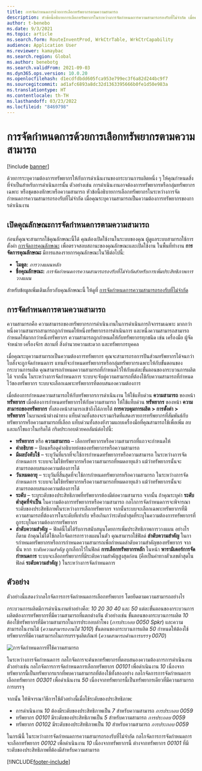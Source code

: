 ```yaml
---
title: การจัดกำหนดการด้วยการเลือกทรัพยากรตามความสามารถ
description: หัวข้อนี้อธิบายการเลือกทรัพยากรในระหว่างการจัดกำหนดการความสามารถรองรับที่ไม่จำกัด เมื่อคุณระบุความสามารถเป็นความต้องการทรัพยากรของการดําเนินงาน
author: t-benebo
ms.date: 9/3/2021
ms.topic: article
ms.search.form: RouteInventProd, WrkCtrTable, WrkCtrCapability
audience: Application User
ms.reviewer: kamaybac
ms.search.region: Global
ms.author: benebotg
ms.search.validFrom: 2021-09-03
ms.dyn365.ops.version: 10.0.20
ms.openlocfilehash: d1ecdfdbdd605fca953e799ec3f6a82d244bc9f7
ms.sourcegitcommit: ad1afc6893a8dc32d1363395666b0fe1d50e983a
ms.translationtype: HT
ms.contentlocale: th-TH
ms.lasthandoff: 03/23/2022
ms.locfileid: "8469798"
---
```

# <a name="scheduling-with-resource-selection-based-on-capability"></a>การจัดกำหนดการด้วยการเลือกทรัพยากรตามความสามารถ

[!include [banner](../../includes/banner.md)]

ด้วยการระบุความต้องการทรัพยากรให้กับการดําเนินงานของกระบวนการผลิตหนึ่ง ๆ ให้คุณกําหนดสิ่งที่จำเป็นสำหรับการดําเนินการนั้น ตัวอย่างเช่น การดําเนินงานอาจต้องการทรัพยากรหรือกลุ่มทรัพยากรเฉพาะ หรือชุดของทักษะหรือความสามารถ หัวข้อนี้อธิบายการเลือกทรัพยากรในระหว่างการจัดกำหนดการความสามารถรองรับที่ไม่จำกัด เมื่อคุณระบุความสามารถเป็นความต้องการทรัพยากรของการดําเนินงาน

## <a name="turn-on-the-capability-based-scheduling-feature"></a>เปิดคุณลักษณะการจัดกำหนดการตามความสามารถ

ก่อนที่คุณจะสามารถใช้คุณลักษณะนี้ได้ คุณต้องเปิดใช้งานในระบบของคุณ ผู้ดูแลระบบสามารถใช้การตั้งค่า [การจัดการคุณลักษณะ](../../../fin-ops-core/fin-ops/get-started/feature-management/feature-management-overview.md) เพื่อตรวจสอบสถานะของคุณลักษณะและเปิดใช้งาน ในพื้นที่ทำงาน **การจัดการคุณลักษณะ** มีการแสดงรายการคุณลักษณะในวิธีต่อไปนี้:

- **โมดูล:** *การวางแผนหลัก*
- **ชื่อคุณลักษณะ:** *การจัดกำหนดการความสามารถรองรับที่ไม่จำกัดสำหรับการเพิ่มประสิทธิภาพการวางแผน*

สําหรับข้อมูลเพิ่มเติมเกี่ยวกับคุณลักษณะนี้ ให้ดูที่ [การจัดกำหนดการความสามารถรองรับที่ไม่จำกัด](infinite-capacity-planning.md)

## <a name="capability-based-scheduling"></a>การจัดกำหนดการตามความสามารถ

ความสามารถคือ ความสามารถของทรัพยากรการดำเนินงานในการดำเนินการกิจกรรมเฉพาะ มากกว่าหนึ่งความสามารถสามารถถูกกำหนดให้หนึ่งทรัพยากรการดำเนินการ และหนึ่งความสามารถสามารถกำหนดให้มากกว่าหนึ่งทรัพยากร ความสามารถถูกกำหนดให้กับทรัพยากรทุกชนิด เช่น เครื่องมือ ผู้จัดจำหน่าย เครื่องจักร สถานที่ สิ่งอำนวยความสะดวก และทรัพยากรบุคคล

เมื่อคุณระบุความสามารถเป็นความต้องการทรัพยากร คุณจะสามารถรอการปันส่วนทรัพยากรได้จนกว่าใบสั่งจะถูกจัดกำหนดการ แทนที่จะกําหนดทรัพยากรหรือกลุ่มทรัพยากรเฉพาะให้กับขั้นตอนของกระบวนการผลิต คุณสามารถกําหนดความสามารถที่กําหนดไว้ให้กับแต่ละขั้นตอนของกระบวนการผลิตได้ จากนั้น ในระหว่างการจัดกําหนดการ ระบบจะจับคู่ความสามารถที่ต้องใช้กับความสามารถที่กําหนดไว้ของทรัพยากร ระบบจะเลือกเฉพาะทรัพยากรที่ตอบสนองความต้องการ

เมื่อต้องการกําหนดความสามารถให้กับทรัพยากรการดําเนินงาน ให้ใช้แท็บด่วน **ความสามารถ** ของหน้า **ทรัพยากร** เมื่อต้องการกําหนดทรัพยากรให้กับความสามารถ ให้ใช้แท็บด่วน **ทรัพยากร** ของหน้า **ความสามารถของทรัพยากร** ทั้งสองหน้าสามารถเข้าถึงได้ภายใต้ **การควบคุมการผลิต \> การตั้งค่า \> ทรัพยากร** ในบานหน้าต่างนําทาง แท็บด่วนทั้งสองจะรวมกริดที่แสดงรายการทรัพยากรที่สัมพันธ์กับทรัพยากรหรือความสามารถที่เลือก แท็บด่วนทั้งสองยังรวมแถบเครื่องมือที่คุณสามารถใช้เพื่อเพิ่ม ลบ และแก้ไขแถวในกริดได้ กริดประกอบด้วยคอลัมน์ต่อไปนี้:

- **ทรัพยากร** หรือ **ความสามารถ** – เลือกทรัพยากรหรือความสามารถที่แถวจะกำหนดให้
- **คำอธิบาย** – ป้อนหรือดูคำอธิบายย่อของทรัพยากรหรือความสามารถ
- **มีผลบังคับใช้** – ระบุวันที่แรกที่จะใช้การกำหนดทรัพยากรหรือความสามารถ ในระหว่างการจัดกำหนดการ ระบบจะไม่ใช้ทรัพยากรหรือความสามารถที่หมดอายุแล้ว แม้ว่าทรัพยากรนั้นจะสามารถตอบสนองความต้องการได้
- **วันหมดอายุ** – ระบุวันที่สิ้นสุดที่จะใช้การกำหนดทรัพยากรหรือความสามารถ ในระหว่างการจัดกำหนดการ ระบบจะไม่ใช้ทรัพยากรหรือความสามารถที่หมดอายุแล้ว แม้ว่าทรัพยากรนั้นจะสามารถตอบสนองความต้องการได้
- **ระดับ** – ระบุระดับของประสิทธิภาพที่ทรัพยากรต้องมีต่อความสามารถ จากนั้น ถ้าคุณระบุค่า **ระดับต่ำสุดที่จำเป็น** ในความต้องการทรัพยากรหรือความสามารถ กลไกการจัดกําหนดการจะพิจารณาระดับของประสิทธิภาพในระหว่างการเลือกทรัพยากร จากนั้นระบบจะเลือกเฉพาะทรัพยากรที่มีความสามารถที่ต้องการในระดับที่เท่ากับ หรือเกินกว่าระดับต่ำสุดที่ระบุในความต้องการทรัพยากรที่ถูกระบุในความต้องการทรัพยากร
- **ลำดับความสำคัญ** – ฟิลด์นี้ไม่ได้รับการสนับสนุนโดยการเพิ่มประสิทธิภาพการวางแผน อย่างไรก็ตาม ถ้าคุณไม่ได้ใช้กลไกจัดการการวางแผนในตัว คุณสามารถใช้ฟิลด์ **ลำดับความสำคัญ** ในการกําหนดทรัพยากรหรือการกําหนดความสามารถเพื่อกําหนดลำดับความสำคัญของทรัพยากร จากนั้น หาก *ระดับความสำคัญ* ถูกเลือกไว้ในฟิลด์ **การเลือกทรัพยากรหลัก** ในหน้า **พารามิเตอร์การจัดกำหนดการ** ระบบจะเลือกทรัพยากรที่มีระดับความสำคัญสูงสุดก่อน (คือเป็นค่าทางตัวเลขต่ำสุดในฟิลด์ **ระดับความสำคัญ** ) ในระหว่างการจัดกำหนดการ

## <a name="example"></a>ตัวอย่าง

ตัวอย่างนี้แสดงว่ากลไกจัดการการจัดกำหนดการเลือกทรัพยากร โดยยึดตามความสามารถอย่างไร

กระบวนการผลิตมีการดําเนินงานห้าอย่างคือ: *10* *20* *30* *40* และ *50* แต่ละขั้นตอนของกระบวนการผลิตต้องการทรัพยากรที่มีความสามารถที่แตกต่างกัน ตัวอย่างเช่น ขั้นตอนของกระบวนการผลิต *10* ต้องใช้ทรัพยากรที่มีความสามารถในการประกอบลําโพง (*การประกอบ 0050 Spkr*) และความสามารถในงานไม้ (*ความสามารถงานไม้ 1010*) ขั้นตอนของกระบวนการผลิต *50* กําหนดให้ต้องใช้ทรัพยากรที่มีความสามารถในการบรรจุผลิตภัณฑ์ (*ความสามารถด้านการบรรจุ 0070*)

![การจัดกำหนดการที่ใช้ความสามารถ](media/capability-based-scheduling.png "การจัดกำหนดการที่ใช้ความสามารถ")

ในระหว่างการจัดกำหนดการ กลไกจัดการจะค้นหาทรัพยากรที่ตอบสนองความต้องการการดําเนินงาน ตัวอย่างเช่น กลไกจัดการการจัดกำหนดการเลือกทรัพยากร *00101* เพื่อดําเนินงาน *10* เนื่องจากทรัพยากรนี้เป็นทรัพยากรแรกที่พบความสามารถที่ต้องใช้ทั้งสองอย่าง กลไกจัดการการจัดกำหนดการเลือกทรัพยากร *00301* เพื่อดําเนินงาน *50* เนื่องจากทรัพยากรนี้เป็นทรัพยากรเดียวที่มีความสามารถการบรรจุ

จากนั้น ให้พิจารณาวิธีการใช้ตัวอย่างนี้เมื่อใช้ระดับของประสิทธิภาพ:

- การดําเนินงาน *10* ต้องมีระดับของประสิทธิภาพเป็น *7* สำหรับความสามารถ *การประกอบ 0059*
- ทรัพยากร *00101* มีระดับของประสิทธิภาพเป็น *5* สำหรับความสามารถ *การประกอบ 0059*
- ทรัพยากร *00102* มีระดับของประสิทธิภาพเป็น *10* สำหรับความสามารถ *การประกอบ 0059*

ในกรณีนี้ ในระหว่างการจัดกำหนดการความสามารถรองรับที่ไม่จำกัด กลไกจัดการการจัดกำหนดการจะเลือกทรัพยากร *00102* เพื่อดําเนินงาน *10* เนื่องจากทรัพยากรนี้ ต่างจากทรัพยากร *00101* ที่มีระดับของประสิทธิภาพที่ต้องมีสำหรับความสามารถ

[!INCLUDE[footer-include](../../../includes/footer-banner.md)]
